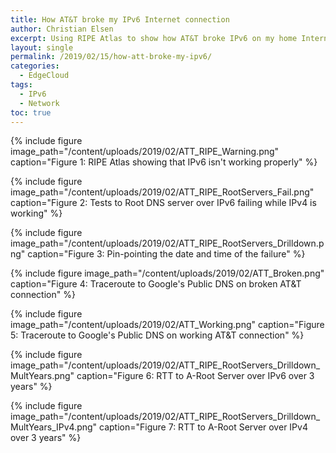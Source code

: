 ```yaml
---
title: How AT&T broke my IPv6 Internet connection
author: Christian Elsen
excerpt: Using RIPE Atlas to show how AT&T broke IPv6 on my home Internet connection.
layout: single
permalink: /2019/02/15/how-att-broke-my-ipv6/
categories:
  - EdgeCloud
tags:
  - IPv6
  - Network
toc: true
---
```


{% include figure image_path="/content/uploads/2019/02/ATT_RIPE_Warning.png" caption="Figure 1: RIPE Atlas showing that IPv6 isn't working properly" %}

{% include figure image_path="/content/uploads/2019/02/ATT_RIPE_RootServers_Fail.png" caption="Figure 2: Tests to Root DNS server over IPv6 failing while IPv4 is working" %}

{% include figure image_path="/content/uploads/2019/02/ATT_RIPE_RootServers_Drilldown.png" caption="Figure 3: Pin-pointing the date and time of the failure" %}

{% include figure image_path="/content/uploads/2019/02/ATT_Broken.png" caption="Figure 4: Traceroute to Google's Public DNS on broken AT&T connection" %}

{% include figure image_path="/content/uploads/2019/02/ATT_Working.png" caption="Figure 5: Traceroute to Google's Public DNS on working AT&T connection" %}

{% include figure image_path="/content/uploads/2019/02/ATT_RIPE_RootServers_Drilldown_MultYears.png" caption="Figure 6: RTT to A-Root Server over IPv6 over 3 years" %}

{% include figure image_path="/content/uploads/2019/02/ATT_RIPE_RootServers_Drilldown_MultYears_IPv4.png" caption="Figure 7: RTT to A-Root Server over IPv4 over 3 years" %}
